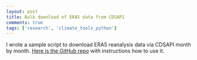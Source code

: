 ```yaml
---
layout: post
title: Bulk download of ERA5 data from CDSAPI
comments: true
tags: ['research', 'climate_tools_python']
---
```


I wrote a sample script to download ERA5 reanalysis data via CDSAPI month by month. [Here is the GitHub repo](https://github.com/csyhuang/download_era5) with instructions how to use it.
